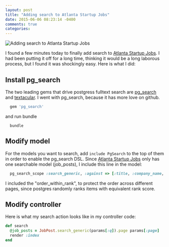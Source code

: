 ```yaml
---
layout: post
title: "Adding search to Atlanta Startup Jobs"
date: 2015-06-06 08:23:14 -0400
comments: true
categories: 
---
```


<img src="/images/czech1.jpg" title="Adding search to Atlanta Startup Jobs" class="banner-img"/>


I found a few minutes today to finally add search to [Atlanta Startup Jobs](http://atlantastartupjobs.com).  I had been putting it off for a long time, thinking it would be a long laborous process, but I found it was shockingly easy.  Here is what I did:

## Install pg_search
The two leading gems that drive postgress fulltext search are [pg_search](https://github.com/Casecommons/pg_search) and [textacular](https://github.com/textacular/textacular).  I went with pg_search, because it has more love on github.

```ruby Gemfile
  gem 'pg_search'
```

and run bundle

```console console
  bundle
```

## Modify model

For the models you want to search, add `include PgSearch` to the top of them in order to enable the pg_search DSL.  Since [Atlanta Startup Jobs](http://atlantastartupjobs.com) only has one searchable model (job_posts), I include this line in the model:

```ruby Gemfile
  pg_search_scope :search_generic, :against => [:title, :company_name, :description], :order_within_rank => "created_at DESC"
```

I included the "order_within_rank", to protect the order across different pages, since postgres randomly ranks items with equivalent rank score.

## Modify controller

Here is what my search action looks like in my controller code:

```ruby job_posts_controller
def search
  @job_posts = JobPost.search_generic(params[:q]).page params[:page]
  render :index
end
```
